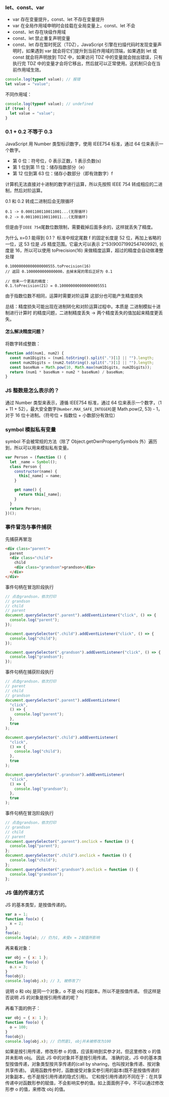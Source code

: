 ### let、const、var

- var 存在变量提升，const、let 不存在变量提升
- var 在全局作用域申明时会挂载在全局变量上，const、let 不会
- const、let 存在块级作用域
- const、let 禁止重复声明变量
- const、let 存在暂时死区（TDZ），JavaScript 引擎在扫描代码时发现变量声明时，如果遇到 var 就会将它们提升到当前作用域的顶端，如果遇到 let 或 const 就会将声明放到 TDZ 中，如果访问 TDZ 中的变量就会抛出错误，只有执行完 TDZ 中的变量才会将它移出，然后就可以正常使用。这机制只会在当前作用域生效。

```javascript
console.log(typeof value); // 报错
let value = "value";
```

不同作用域：

```javascript
console.log(typeof value); // undefined
if (true) {
  let value = "value";
}
```

### 0.1 + 0.2 不等于 0.3

JavaScript 用 Number 类型标识数字，使用 IEEE754 标准，通过 64 位来表示一个数字。

- 第 0 位：符号位，0 表示正数，1 表示负数(s)
- 第 1 位到第 11 位：储存指数部分（e）
- 第 12 位到第 63 位：储存小数部分（即有效数字）f

计算机无法直接对十进制的数字进行运算，所以先按照 IEEE 754 转成相应的二进制，然后对阶运算。

0.1 和 0.2 转成二进制后会无限循环

```
0.1 -> 0.0001100110011001...(无限循环)
0.2 -> 0.0011001100110011...(无限循环)
```

但是由于`IEEE 754`尾数位数限制，需要截掉后面多余的，这样就丢失了精度。

为什么 x=0.1 能得到 0.1？
标准中规定尾数 f 的固定长度是 52 位，再加上省略的一位，这 53 位是 JS 精度范围。它最大可以表示 2^53(9007199254740992), 长度是 16，所以可以使用 toPrecision(16) 来做精度运算，超过的精度会自动做凑整处理

```
0.10000000000000000555.toPrecision(16)
// 返回 0.1000000000000000，去掉末尾的零后正好为 0.1

// 但来一个更高的精度：
0.1.toPrecision(21) = 0.100000000000000005551
```

由于指数位数不相同，运算时需要对阶运算 这部分也可能产生精度损失

总结：精度损失可能出现在进制转化和对阶运算过程中。本质是 二进制模拟十进制进行计算时 的精度问题，二进制精度丢失 -> 两个精度丢失的值加起来精度更丢失。

#### 怎么解决精度问题？

将数字转成整数：

```javascript
function add(num1, num2) {
  const num1Digits = (num1.toString().split(".")[1] || "").length;
  const num2Digits = (num2.toString().split(".")[1] || "").length;
  const baseNum = Math.pow(10, Math.max(num1Digits, num2Digits));
  return (num1 * baseNum + num2 * baseNum) / baseNum;
}
```

### JS 整数是怎么表示的？

通过 Number 类型来表示，遵循 IEEE754 标准，通过 64 位来表示一个数字，（1 + 11 + 52），最大安全数字(`Number.MAX_SAFE_INTEGER`)是 Math.pow(2, 53) - 1，对于 16 位十进制。（符号位 + 指数位 + 小数部分有效位）

### symbol 模拟私有变量

symbol 不会被常规的方法（除了 Object.getOwnPropertySymbols 外）遍历到，所以可以用来模拟私有变量。

```javascript
var Person = (function () {
  let _name = Symbol();
  class Person {
    constructor(name) {
      this[_name] = name;
    }

    get name() {
      return this[_name];
    }
  }
  return Person;
})();
```

### 事件冒泡与事件捕获

先捕获再冒泡

```html
<div class="parent">
  parent
  <div class="child">
    child
    <div class="grandson">grandson</div>
  </div>
</div>
```

事件句柄在冒泡阶段执行

```javascript
// 点击grandson，依次打印
// grandson
// child
// parent
document.querySelector(".parent").addEventListener("click", () => {
  console.log("parent");
});

document.querySelector(".child").addEventListener("click", () => {
  console.log("child");
});

document.querySelector(".grandson").addEventListener("click", () => {
  console.log("grandson");
});
```

事件句柄在捕获阶段执行

```javascript
// 点击grandson，依次打印
// parent
// child
// grandson
document.querySelector(".parent").addEventListener(
  "click",
  () => {
    console.log("parent");
  },
  true
);

document.querySelector(".child").addEventListener(
  "click",
  () => {
    console.log("child");
  },
  true
);

document.querySelector(".grandson").addEventListener(
  "click",
  () => {
    console.log("grandson");
  },
  true
);
```

事件句柄在冒泡阶段执行

```javascript
// 点击grandson，依次打印
// grandson
// child
// parent
document.querySelector(".parent").onclick = function () {
  console.log("parent");
};
document.querySelector(".child").onclick = function () {
  console.log("child");
};
document.querySelector(".grandson").onclick = function () {
  console.log("grandson");
};
```

### JS 值的传递方式

JS 的基本类型，是按值传递的。

```javascript
var a = 1;
function foo(x) {
  x = 2;
}
foo(a);
console.log(a); // 仍为1, 未受x = 2赋值所影响
```

再来看对象：

```javascript
var obj = { x: 1 };
function foo(o) {
  o.x = 3;
}
foo(obj);
console.log(obj.x); // 3, 被修改了!
```

说明 o 和 obj 是同一个对象，o 不是 obj 的副本。所以不是按值传递。 但这样是否说明 JS 的对象是按引用传递的呢？

再看下面的例子：

```javascript
var obj = { x: 1 };
function foo(o) {
  o = 100;
}
foo(obj);
console.log(obj.x); // 仍然是1, obj并未被修改为100
```

如果是按引用传递，修改形参 o 的值，应该影响到实参才对。但这里修改 o 的值并未影响 obj。 因此 JS 中的对象并不是按引用传递。
准确的说，JS 中的基本类型按值传递，对象类型按共享传递的(call by sharing，也叫按对象传递、按对象共享传递)。
调用函数传参时，函数接受对象实参引用的副本(既不是按值传递的对象副本，也不是按引用传递的隐式引用)。 它和按引用传递的不同在于：在共享传递中对函数形参的赋值，不会影响实参的值。如上面面例子中，不可以通过修改形参 o 的值，来修改 obj 的值。
